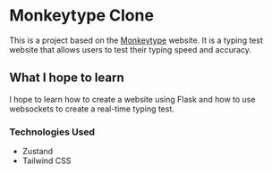 # Monkeytype Clone

This is a project based on the [Monkeytype](https://monkeytype.com/) website. It is a typing test website that allows users to test their typing speed and accuracy.

## What I hope to learn

I hope to learn how to create a website using Flask and how to use websockets to create a real-time typing test.

### Technologies Used

- Zustand
- Tailwind CSS